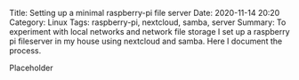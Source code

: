Title: Setting up a minimal raspberry-pi file server
Date: 2020-11-14 20:20
Category: Linux
Tags: raspberry-pi, nextcloud, samba, server
Summary: To experiment with local networks and network file storage I set up a raspberry pi fileserver in my house using nextcloud and samba. Here I document the process.

Placeholder

